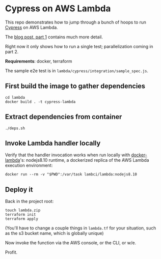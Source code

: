 # Cypress on AWS Lambda

This repo demonstrates how to jump through a bunch of hoops to run [Cypress](https://cypress.io) on AWS Lambda.

The [blog post, part 1](https://stuartsandine.com/cypress-on-aws-lambda-part-1) contains much more detail.

Right now it only shows how to run a single test; parallelization coming in part 2.

**Requirements**: docker, terraform

The sample e2e test is in `lambda/cypress/integration/sample_spec.js`.


## First build the image to gather dependencies

```
cd lambda
docker build . -t cypress-lambda
```

## Extract dependencies from container

```
./deps.sh
```

## Invoke Lambda handler locally

Verify that the handler invocation works when run locally with 
[docker-lambda](https://github.com/lambci/docker-lambda)'s: nodejs8.10 runtime,
a dockerized replica of the AWS Lambda execution environment:

```
docker run --rm -v "$PWD":/var/task lambci/lambda:nodejs8.10
```

## Deploy it

Back in the project root:

```
touch lambda.zip
terraform init
terraform apply
```
(You'll have to change a couple things in `lambda.tf` for your situation, 
such as the s3 bucket name, which is globally unique)

Now invoke the function via the AWS console, or the CLI, or w/e.

Profit.
